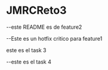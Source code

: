 # JMRCReto3

















--este README es de feature2

--Este es un hotfix critico para feature1

este es el task 3

--este es el task 4